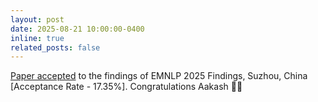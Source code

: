 ```yaml
---
layout: post
date: 2025-08-21 10:00:00-0400
inline: true
related_posts: false
---
```


[Paper accepted](https://arxiv.org/abs/2505.23788) to the findings of EMNLP 2025 Findings, Suzhou, China [Acceptance Rate - 17.35%]. Congratulations Aakash 🎉🎉
